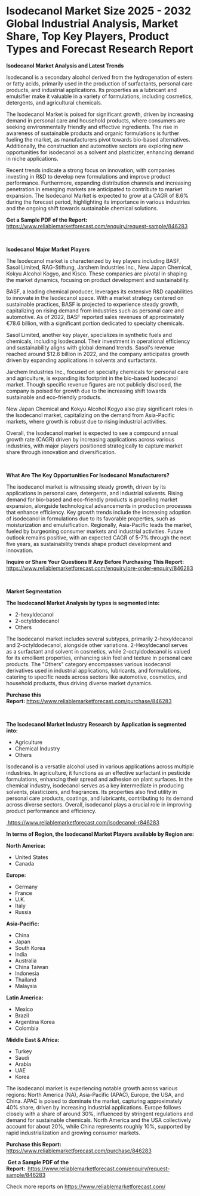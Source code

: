 <p><h1>Isodecanol Market Size 2025 - 2032 Global Industrial Analysis, Market Share, Top Key Players, Product Types and Forecast Research Report</h1></p><p><strong>Isodecanol Market Analysis and Latest Trends</strong></p>
<p><p>Isodecanol is a secondary alcohol derived from the hydrogenation of esters or fatty acids, primarily used in the production of surfactants, personal care products, and industrial applications. Its properties as a lubricant and emulsifier make it valuable in a variety of formulations, including cosmetics, detergents, and agricultural chemicals.</p><p>The Isodecanol Market is poised for significant growth, driven by increasing demand in personal care and household products, where consumers are seeking environmentally friendly and effective ingredients. The rise in awareness of sustainable products and organic formulations is further fueling the market, as manufacturers pivot towards bio-based alternatives. Additionally, the construction and automotive sectors are exploring new opportunities for isodecanol as a solvent and plasticizer, enhancing demand in niche applications.</p><p>Recent trends indicate a strong focus on innovation, with companies investing in R&D to develop new formulations and improve product performance. Furthermore, expanding distribution channels and increasing penetration in emerging markets are anticipated to contribute to market expansion. The Isodecanol Market is expected to grow at a CAGR of 8.6% during the forecast period, highlighting its importance in various industries and the ongoing shift towards sustainable chemical solutions.</p></p>
<p><strong>Get a Sample PDF of the Report:&nbsp;</strong> <a href="https://www.reliablemarketforecast.com/enquiry/request-sample/846283?utm_campaign=2753&utm_medium=2&utm_source=Github&utm_content=ia&utm_term=01042025&utm_id=isodecanol">https://www.reliablemarketforecast.com/enquiry/request-sample/846283</a></p>
<p>&nbsp;</p>
<p><strong>Isodecanol Major Market Players</strong></p>
<p><p>The Isodecanol market is characterized by key players including BASF, Sasol Limited, RAG-Stiftung, Jarchem Industries Inc., New Japan Chemical, Kokyu Alcohol Kogyo, and Kisco. These companies are pivotal in shaping the market dynamics, focusing on product development and sustainability.</p><p>BASF, a leading chemical producer, leverages its extensive R&D capabilities to innovate in the Isodecanol space. With a market strategy centered on sustainable practices, BASF is projected to experience steady growth, capitalizing on rising demand from industries such as personal care and automotive. As of 2022, BASF reported sales revenues of approximately €78.6 billion, with a significant portion dedicated to specialty chemicals.</p><p>Sasol Limited, another key player, specializes in synthetic fuels and chemicals, including Isodecanol. Their investment in operational efficiency and sustainability aligns with global demand trends. Sasol's revenue reached around $12.6 billion in 2022, and the company anticipates growth driven by expanding applications in solvents and surfactants.</p><p>Jarchem Industries Inc., focused on specialty chemicals for personal care and agriculture, is expanding its footprint in the bio-based Isodecanol market. Though specific revenue figures are not publicly disclosed, the company is poised for growth due to the increasing shift towards sustainable and eco-friendly products.</p><p>New Japan Chemical and Kokyu Alcohol Kogyo also play significant roles in the Isodecanol market, capitalizing on the demand from Asia-Pacific markets, where growth is robust due to rising industrial activities.</p><p>Overall, the Isodecanol market is expected to see a compound annual growth rate (CAGR) driven by increasing applications across various industries, with major players positioned strategically to capture market share through innovation and diversification.</p></p>
<p>&nbsp;</p>
<p><strong>What Are The Key Opportunities For Isodecanol Manufacturers?</strong></p>
<p><p>The isodecanol market is witnessing steady growth, driven by its applications in personal care, detergents, and industrial solvents. Rising demand for bio-based and eco-friendly products is propelling market expansion, alongside technological advancements in production processes that enhance efficiency. Key growth trends include the increasing adoption of isodecanol in formulations due to its favorable properties, such as moisturization and emulsification. Regionally, Asia-Pacific leads the market, fueled by burgeoning consumer markets and industrial activities. Future outlook remains positive, with an expected CAGR of 5-7% through the next five years, as sustainability trends shape product development and innovation.</p></p>
<p><strong>Inquire or Share Your Questions If Any Before Purchasing This Report:</strong> <a href="https://www.reliablemarketforecast.com/enquiry/pre-order-enquiry/846283?utm_campaign=2753&utm_medium=2&utm_source=Github&utm_content=ia&utm_term=01042025&utm_id=isodecanol">https://www.reliablemarketforecast.com/enquiry/pre-order-enquiry/846283</a></p>
<p>&nbsp;</p>
<p><strong>Market Segmentation</strong></p>
<p><strong>The Isodecanol Market Analysis by types is segmented into:</strong></p>
<p><ul><li>2-hexyldecanol</li><li>2-octyldodecanol</li><li>Others</li></ul></p>
<p><p>The Isodecanol market includes several subtypes, primarily 2-hexyldecanol and 2-octyldodecanol, alongside other variations. 2-Hexyldecanol serves as a surfactant and solvent in cosmetics, while 2-octyldodecanol is valued for its emollient properties, enhancing skin feel and texture in personal care products. The "Others" category encompasses various isodecanol derivatives used in industrial applications, lubricants, and formulations, catering to specific needs across sectors like automotive, cosmetics, and household products, thus driving diverse market dynamics.</p></p>
<p><strong>Purchase this Report:&nbsp;</strong><a href="https://www.reliablemarketforecast.com/purchase/846283?utm_campaign=2753&utm_medium=2&utm_source=Github&utm_content=ia&utm_term=01042025&utm_id=isodecanol">https://www.reliablemarketforecast.com/purchase/846283</a></p>
<p>&nbsp;</p>
<p><strong>The Isodecanol Market Industry Research by Application is segmented into:</strong></p>
<p><ul><li>Agriculture</li><li>Chemical Industry</li><li>Others</li></ul></p>
<p><p>Isodecanol is a versatile alcohol used in various applications across multiple industries. In agriculture, it functions as an effective surfactant in pesticide formulations, enhancing their spread and adhesion on plant surfaces. In the chemical industry, isodecanol serves as a key intermediate in producing solvents, plasticizers, and fragrances. Its properties also find utility in personal care products, coatings, and lubricants, contributing to its demand across diverse sectors. Overall, isodecanol plays a crucial role in improving product performance and efficiency.</p></p>
<p><a href="https://www.reliablemarketforecast.com/isodecanol-r846283?utm_campaign=2753&utm_medium=2&utm_source=Github&utm_content=ia&utm_term=01042025&utm_id=isodecanol">&nbsp;https://www.reliablemarketforecast.com/isodecanol-r846283</a></p>
<p><strong>In terms of Region, the Isodecanol Market Players available by Region are:</strong></p>
<p>
    <p> <strong> North America: </strong>
        <ul>
            <li>United States</li>
            <li>Canada</li>
        </ul>
        </p> 
    <p> <strong> Europe: </strong>
        <ul>
            <li>Germany</li>
            <li>France</li>
            <li>U.K.</li>
            <li>Italy</li>
            <li>Russia</li>
        </ul>
        </p> 
    <p> <strong> Asia-Pacific: </strong>
        <ul>
            <li>China</li>
            <li>Japan</li>
            <li>South Korea</li>
            <li>India</li>
            <li>Australia</li>
            <li>China Taiwan</li>
            <li>Indonesia</li>
            <li>Thailand</li>
            <li>Malaysia</li>
        </ul>
        </p> 
    <p> <strong> Latin America: </strong>
        <ul>
            <li>Mexico</li>
            <li>Brazil</li>
            <li>Argentina Korea</li>
            <li>Colombia</li>
        </ul>
        </p> 
    <p> <strong> Middle East & Africa: </strong>
        <ul>
            <li>Turkey</li>
            <li>Saudi</li>
            <li>Arabia</li>
            <li>UAE</li>
            <li>Korea</li>
        </ul>
    </p>
    </p>
<p><p>The isodecanol market is experiencing notable growth across various regions: North America (NA), Asia-Pacific (APAC), Europe, the USA, and China. APAC is poised to dominate the market, capturing approximately 40% share, driven by increasing industrial applications. Europe follows closely with a share of around 30%, influenced by stringent regulations and demand for sustainable chemicals. North America and the USA collectively account for about 20%, while China represents roughly 10%, supported by rapid industrialization and growing consumer markets.</p></p>
<p><strong>Purchase this Report: </strong><a href="https://www.reliablemarketforecast.com/purchase/846283?utm_campaign=2753&utm_medium=2&utm_source=Github&utm_content=ia&utm_term=01042025&utm_id=isodecanol">https://www.reliablemarketforecast.com/purchase/846283</a></p>
<p>&nbsp;<strong>Get a Sample PDF of the Report:&nbsp;&nbsp;</strong><a href="https://www.reliablemarketforecast.com/enquiry/request-sample/846283?utm_campaign=2753&utm_medium=2&utm_source=Github&utm_content=ia&utm_term=01042025&utm_id=isodecanol">https://www.reliablemarketforecast.com/enquiry/request-sample/846283</a></p>
<p><strong></strong></p>
<p>Check more reports on <a href="https://www.reliablemarketforecast.com/?utm_campaign=2753&utm_medium=2&utm_source=Github&utm_content=ia&utm_term=01042025&utm_id=isodecanol">https://www.reliablemarketforecast.com/</a></p>